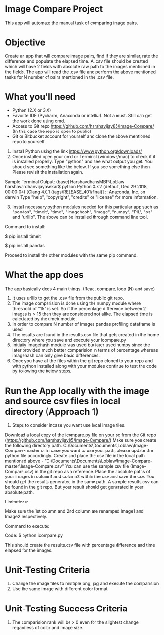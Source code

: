# Image Compare Project
This app will automate the manual task of comparing image pairs. 
# Objective
Create an app that will compare image pairs, find if they are similar, rate the difference and populate the elapsed time.
A .csv file should be created which will have 2 fields with absolute raw path to the images mentioned in the fields.
The app will read the .csv file and perform the above mentioned tasks for N number of pairs mentioned in the .csv file.
# What you'll need
- Python (2.X or 3.X)
- Favorite IDE (Pycharm, Anaconda or intelliJ). Not a must. Still can get the work done using cmd.
- Access to Git repo https://github.com/harshavijay85/Image-Compare/ (In this case the repo is open to public)
- Git or Bitbucket account for yourself and clone the above mentioned repo to yourself.

1. Install Python using the link https://www.python.org/downloads/
2. Once installed open your cmd or Terminal (windows/mac) to check if it is installed properly. Type "python" and see what output you get.
You should see something like the below. If you see something else then Please revisit the installation again.

Sample Terminal Output: 
(base) HarshavdhansMBP:Loblaw harshavardhanvijayasekar$ python
Python 3.7.2 (default, Dec 29 2018, 00:00:04) 
[Clang 4.0.1 (tags/RELEASE_401/final)] :: Anaconda, Inc. on darwin
Type "help", "copyright", "credits" or "license" for more information.
>>> 

3. Install necessary python modules needed for this particular app such as "pandas", "timeit", "time", "imagehash", "Image", "numpy", "PIL", "os" and "urllib".
The above can be installed through command line tool.

Command to install: 

$ pip install timeit

$ pip install pandas

Proceed to install the other modules with the same pip command.

# What the app does
The app basically does 4 main things. (Read, compare, loop (N) and save)
1. It uses urllib to get the .csv file from the public git repo.
2. The image comparision is done using the numpy module where threshold of "15" is set. So if the percentage difference between 2 images is > 15 then they are considered not alike. The elapsed time is calculated by the timeit module. 
3. In order to compare N number of images pandas profiling dataframe is used.
4. The results are found in the results.csv file that gets created in the home directory where you save and execute your icompare.py
5. Initially imagehash module was used but later used numpy since the later provided much better comparision in terms of percentage whereas imagehash can only give basic differences.
6. Once you have all the files within the git repo cloned to your repo and with python installed along with your modules continue to test the code by following the below steps. 

# Run the App locally with the image and source csv files in local directory (Approach 1)

1. Steps to consider incase you want use local image files. 

Download a local copy of the icompare.py file on your pc from the Git repo (https://github.com/harshavijay85/Image-Compare/)
Make sure you create the following directory path. C:\Documents\Documents\Loblaw\Image-Compare-master or in case you want to use your path, please update the python file accordingly.
Create and place the csv file in the local path mentioned above - "C:\Documents\Documents\Loblaw\Image-Compare-master\Image-Compare.csv"
You can use the sample csv file (Image-Compare.csv) in the git repo as a reference. 
Place the absolute paths of your images in column1 and column2 within the csv and save the csv.
You should get the results generated in the same path.
A sample results.csv can be found in the git repo. But your result should get generated in your absolute path.

Limitations:

Make sure the 1st column and 2nd column are renamped Image1 and Image2 respectively. 

Command to execute: 

Code: $ python icompare.py

This should create the results.csv file with percentage difference and time elapsed for the images.

# Unit-Testing Criteria

1. Change the image files to multiple png, jpg and execute the comparision
2. Use the same image with different color format

# Unit-Testing Success Criteria
1. The comparision rank will be > 0 even for the slightest change regardless of color and image size.
